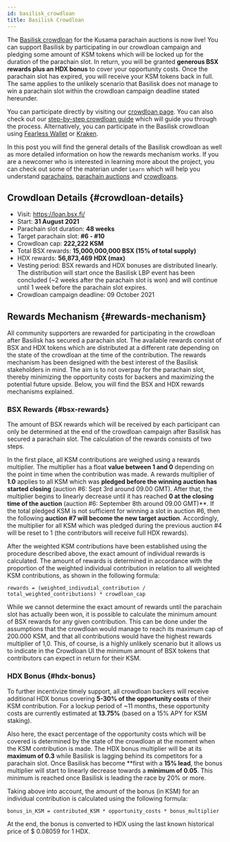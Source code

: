 ```yaml
---
id: basilisk_crowdloan
title: Basilisk Crowdloan
---
```


The [Basilisk crowdloan](https://basiliskfi.substack.com/p/the-snek-is-back) for the Kusama parachain auctions is now live! You can support Basilisk by participating in our crowdloan campaign and pledging some amount of KSM tokens which will be locked up for the duration of the parachain slot. In return, you will be granted **generous BSX rewards plus an HDX bonus** to cover your opportunity costs. Once the parachain slot has expired, you will receive your KSM tokens back in full. The same applies to the unlikely scenario that Basilisk does not manage to win a parachain slot within the crowdloan campaign deadline stated hereunder.

You can participate directly by visiting our [crowdloan page](https://loan.bsx.fi). You can also check out our [step-by-step crowdloan guide](/crowdloan_guide) which will guide you through the process. Alternatively, you can participate in the Basilisk crowdloan using [Fearless Wallet](https://fearlesswallet.io/#) or [Kraken](https://www.kraken.com/learn/parachain-auctions).

In this post you will find the general details of the Basilisk crowdloan as well as more detailed information on how the rewards mechanism works. If you are a newcomer who is interested in learning more about the project, you can check out some of the materian under `Learn` which will help you understand [parachains](/parachains), [parachain auctions](/parachain_auctions) and [crowdloans](/crowdloans).

## Crowdloan Details {#crowdloan-details}

* Visit: https://loan.bsx.fi/
* Start: **31 August 2021**
* Parachain slot duration: **48 weeks**
* Target parachain slot: **#6 - #10**
* Crowdloan cap: **222,222 KSM**
* Total BSX rewards: **15,000,000,000 BSX (15% of total supply)**
* HDX rewards: **56,873,469 HDX (max)**
* Vesting period: BSX rewards and HDX bonuses are distributed linearly. The distribution will start once the Basilisk LBP event has been concluded (~2 weeks after the parachain slot is won) and will continue until 1 week before the parachain slot expires.
* Crowdloan campaign deadline: 09 October 2021

## Rewards Mechanism {#rewards-mechanism}

All community supporters are rewarded for participating in the crowdloan after Basilisk has secured a parachain slot. The available rewards consist of BSX and HDX tokens which are distributed at a different rate depending on the state of the crowdloan at the time of the contribution. The rewards mechanism has been designed with the best interest of the Basilisk stakeholders in mind. The aim is to not overpay for the parachain slot, thereby minimizing the opportunity costs for backers and maximizing the potential future upside. Below, you will find the BSX and HDX rewards mechanisms explained.


### BSX Rewards {#bsx-rewards}
The amount of BSX rewards which will be received by each participant can only be determined at the end of the crowdloan campaign after Basilisk has secured a parachain slot. The calculation of the rewards consists of two steps.

In the first place, all KSM contributions are weighed using a rewards multiplier. The multiplier has a float **value between 1 and 0** depending on the point in time when the contribution was made. A rewards multiplier of **1.0** applies to all KSM which was **pledged before the winning auction has started closing** (auction #6: Sept 3rd around 09.00 GMT). After that, the multiplier begins to linearly decrease until it has reached **0 at the closing time of the auction** (auction #6: September 8th around 09.00 GMT)**. If the total pledged KSM is not sufficient for winning a slot in auction #6, then the following **auction #7 will become the new target auction**. Accordingly, the multiplier for all KSM which was pledged during the previous auction #4 will be reset to 1 (the contributors will receive full HDX rewards).

After the weighted KSM contributions have been established using the procedure described above, the exact amount of individual rewards is calculated. The amount of rewards is determined in accordance with the proportion of the weighted individual contribution in relation to all weighted KSM contributions, as shown in the following formula:

```
rewards = (weighted_indivudial_contribution / total_weighted_contributions) * crowdloan_cap
```

While we cannot determine the exact amount of rewards until the parachain slot has actually been won, it is possible to calculate the minimum amount of BSX rewards for any given contribution. This can be done under the assumptions that the crowdloan would manage to reach its maximum cap of 200.000 KSM, and that all contributions would have the highest rewards multiplier of 1,0. This, of course, is a highly unlikely scenario but it allows us to indicate in the Crowdloan UI the minimum amount of BSX tokens that contributors can expect in return for their KSM.

### HDX Bonus {#hdx-bonus}

To further incentivize timely support, all crowdloan backers will receive additional HDX bonus covering **5-30% of the opportunity costs** of their KSM contribution. For a lockup period of ~11 months, these opportunity costs are currently estimated at **13.75%** (based on a 15% APY for KSM staking).

Also here, the exact percentage of the opportunity costs which will be covered is determined by the state of the crowdloan at the moment when the KSM contribution is made. The HDX bonus multiplier will be at its **maximum of 0.3** while Basilisk is lagging behind its competitors for a parachain slot. Once Basilisk has become **first with a **15% lead**, the bonus multiplier will start to linearly decrease towards a **minimum of 0.05**. This minimum is reached once Basilisk is leading the race by 20% or more.

Taking above into account, the amount of the bonus (in KSM) for an individual contribution is calculated using the following formula:

```
bonus_in_KSM = contributed_KSM * opportunity_costs * bonus_multiplier
```

At the end, the bonus is converted to HDX using the last known historical price of $ 0.08059 for 1 HDX. 
